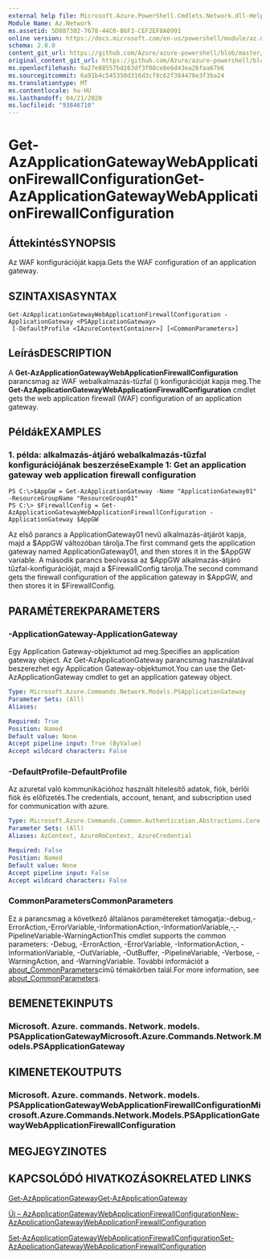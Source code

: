 ```yaml
---
external help file: Microsoft.Azure.PowerShell.Cmdlets.Network.dll-Help.xml
Module Name: Az.Network
ms.assetid: 5D887302-7678-44C0-86F3-CEF2EF8A0991
online version: https://docs.microsoft.com/en-us/powershell/module/az.network/get-azapplicationgatewaywebapplicationfirewallconfiguration
schema: 2.0.0
content_git_url: https://github.com/Azure/azure-powershell/blob/master/src/Network/Network/help/Get-AzApplicationGatewayWebApplicationFirewallConfiguration.md
original_content_git_url: https://github.com/Azure/azure-powershell/blob/master/src/Network/Network/help/Get-AzApplicationGatewayWebApplicationFirewallConfiguration.md
ms.openlocfilehash: 9a27e88557bd263df3f08ce8e6d43ea26faa67b6
ms.sourcegitcommit: 6a91b4c545350d316d3cf8c62f384478e3f3ba24
ms.translationtype: MT
ms.contentlocale: hu-HU
ms.lasthandoff: 04/21/2020
ms.locfileid: "93846710"
---
```

# <span data-ttu-id="6ef74-101">Get-AzApplicationGatewayWebApplicationFirewallConfiguration</span><span class="sxs-lookup"><span data-stu-id="6ef74-101">Get-AzApplicationGatewayWebApplicationFirewallConfiguration</span></span>

## <span data-ttu-id="6ef74-102">Áttekintés</span><span class="sxs-lookup"><span data-stu-id="6ef74-102">SYNOPSIS</span></span>
<span data-ttu-id="6ef74-103">Az WAF konfigurációját kapja.</span><span class="sxs-lookup"><span data-stu-id="6ef74-103">Gets the WAF configuration of an application gateway.</span></span>

## <span data-ttu-id="6ef74-104">SZINTAXISA</span><span class="sxs-lookup"><span data-stu-id="6ef74-104">SYNTAX</span></span>

```
Get-AzApplicationGatewayWebApplicationFirewallConfiguration -ApplicationGateway <PSApplicationGateway>
 [-DefaultProfile <IAzureContextContainer>] [<CommonParameters>]
```

## <span data-ttu-id="6ef74-105">Leírás</span><span class="sxs-lookup"><span data-stu-id="6ef74-105">DESCRIPTION</span></span>
<span data-ttu-id="6ef74-106">A **Get-AzApplicationGatewayWebApplicationFirewallConfiguration** parancsmag az WAF webalkalmazás-tűzfal () konfigurációját kapja meg.</span><span class="sxs-lookup"><span data-stu-id="6ef74-106">The **Get-AzApplicationGatewayWebApplicationFirewallConfiguration** cmdlet gets the web application firewall (WAF) configuration of an application gateway.</span></span>

## <span data-ttu-id="6ef74-107">Példák</span><span class="sxs-lookup"><span data-stu-id="6ef74-107">EXAMPLES</span></span>

### <span data-ttu-id="6ef74-108">1. példa: alkalmazás-átjáró webalkalmazás-tűzfal konfigurációjának beszerzése</span><span class="sxs-lookup"><span data-stu-id="6ef74-108">Example 1: Get an application gateway web application firewall configuration</span></span>
```
PS C:\>$AppGW = Get-AzApplicationGateway -Name "ApplicationGateway01" -ResourceGroupName "ResourceGroup01"
PS C:\> $FirewallConfig = Get-AzApplicationGatewayWebApplicationFirewallConfiguration -ApplicationGateway $AppGW
```

<span data-ttu-id="6ef74-109">Az első parancs a ApplicationGateway01 nevű alkalmazás-átjárót kapja, majd a $AppGW változóban tárolja.</span><span class="sxs-lookup"><span data-stu-id="6ef74-109">The first command gets the application gateway named ApplicationGateway01, and then stores it in the $AppGW variable.</span></span>
<span data-ttu-id="6ef74-110">A második parancs beolvassa az $AppGW alkalmazás-átjáró tűzfal-konfigurációját, majd a $FirewallConfig tárolja.</span><span class="sxs-lookup"><span data-stu-id="6ef74-110">The second command gets the firewall configuration of the application gateway in $AppGW, and then stores it in $FirewallConfig.</span></span>

## <span data-ttu-id="6ef74-111">PARAMÉTEREK</span><span class="sxs-lookup"><span data-stu-id="6ef74-111">PARAMETERS</span></span>

### <span data-ttu-id="6ef74-112">-ApplicationGateway</span><span class="sxs-lookup"><span data-stu-id="6ef74-112">-ApplicationGateway</span></span>
<span data-ttu-id="6ef74-113">Egy Application Gateway-objektumot ad meg.</span><span class="sxs-lookup"><span data-stu-id="6ef74-113">Specifies an application gateway object.</span></span>
<span data-ttu-id="6ef74-114">Az Get-AzApplicationGateway parancsmag használatával beszerezhet egy Application Gateway-objektumot.</span><span class="sxs-lookup"><span data-stu-id="6ef74-114">You can use the Get-AzApplicationGateway cmdlet to get an application gateway object.</span></span>

```yaml
Type: Microsoft.Azure.Commands.Network.Models.PSApplicationGateway
Parameter Sets: (All)
Aliases:

Required: True
Position: Named
Default value: None
Accept pipeline input: True (ByValue)
Accept wildcard characters: False
```

### <span data-ttu-id="6ef74-115">-DefaultProfile</span><span class="sxs-lookup"><span data-stu-id="6ef74-115">-DefaultProfile</span></span>
<span data-ttu-id="6ef74-116">Az azuretal való kommunikációhoz használt hitelesítő adatok, fiók, bérlői fiók és előfizetés.</span><span class="sxs-lookup"><span data-stu-id="6ef74-116">The credentials, account, tenant, and subscription used for communication with azure.</span></span>

```yaml
Type: Microsoft.Azure.Commands.Common.Authentication.Abstractions.Core.IAzureContextContainer
Parameter Sets: (All)
Aliases: AzContext, AzureRmContext, AzureCredential

Required: False
Position: Named
Default value: None
Accept pipeline input: False
Accept wildcard characters: False
```

### <span data-ttu-id="6ef74-117">CommonParameters</span><span class="sxs-lookup"><span data-stu-id="6ef74-117">CommonParameters</span></span>
<span data-ttu-id="6ef74-118">Ez a parancsmag a következő általános paramétereket támogatja:-debug,-ErrorAction,-ErrorVariable,-InformationAction,-InformationVariable,-,-PipelineVariable-WarningAction</span><span class="sxs-lookup"><span data-stu-id="6ef74-118">This cmdlet supports the common parameters: -Debug, -ErrorAction, -ErrorVariable, -InformationAction, -InformationVariable, -OutVariable, -OutBuffer, -PipelineVariable, -Verbose, -WarningAction, and -WarningVariable.</span></span> <span data-ttu-id="6ef74-119">További információt a [about_CommonParameters](http://go.microsoft.com/fwlink/?LinkID=113216)című témakörben talál.</span><span class="sxs-lookup"><span data-stu-id="6ef74-119">For more information, see [about_CommonParameters](http://go.microsoft.com/fwlink/?LinkID=113216).</span></span>

## <span data-ttu-id="6ef74-120">BEMENETEK</span><span class="sxs-lookup"><span data-stu-id="6ef74-120">INPUTS</span></span>

### <span data-ttu-id="6ef74-121">Microsoft. Azure. commands. Network. models. PSApplicationGateway</span><span class="sxs-lookup"><span data-stu-id="6ef74-121">Microsoft.Azure.Commands.Network.Models.PSApplicationGateway</span></span>

## <span data-ttu-id="6ef74-122">KIMENETEK</span><span class="sxs-lookup"><span data-stu-id="6ef74-122">OUTPUTS</span></span>

### <span data-ttu-id="6ef74-123">Microsoft. Azure. commands. Network. models. PSApplicationGatewayWebApplicationFirewallConfiguration</span><span class="sxs-lookup"><span data-stu-id="6ef74-123">Microsoft.Azure.Commands.Network.Models.PSApplicationGatewayWebApplicationFirewallConfiguration</span></span>

## <span data-ttu-id="6ef74-124">MEGJEGYZI</span><span class="sxs-lookup"><span data-stu-id="6ef74-124">NOTES</span></span>

## <span data-ttu-id="6ef74-125">KAPCSOLÓDÓ HIVATKOZÁSOK</span><span class="sxs-lookup"><span data-stu-id="6ef74-125">RELATED LINKS</span></span>

[<span data-ttu-id="6ef74-126">Get-AzApplicationGateway</span><span class="sxs-lookup"><span data-stu-id="6ef74-126">Get-AzApplicationGateway</span></span>](./Get-AzApplicationGateway.md)

[<span data-ttu-id="6ef74-127">Új – AzApplicationGatewayWebApplicationFirewallConfiguration</span><span class="sxs-lookup"><span data-stu-id="6ef74-127">New-AzApplicationGatewayWebApplicationFirewallConfiguration</span></span>](./New-AzApplicationGatewayWebApplicationFirewallConfiguration.md)

[<span data-ttu-id="6ef74-128">Set-AzApplicationGatewayWebApplicationFirewallConfiguration</span><span class="sxs-lookup"><span data-stu-id="6ef74-128">Set-AzApplicationGatewayWebApplicationFirewallConfiguration</span></span>](./Set-AzApplicationGatewayWebApplicationFirewallConfiguration.md)


